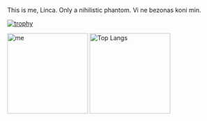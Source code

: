 This is me, Linca. Only a nihilistic phantom. Vi ne bezonas koni min.

[![trophy](https://github-profile-trophy.vercel.app/?username=lhcfl)](https://github.com/ryo-ma/github-profile-trophy)

<img src="https://github-readme-stats.vercel.app/api?username=lhcfl&theme=calm&show_icons=true&role=OWNER,ORGANIZATION_MEMBER,COLLABORATOR" alt="me" height="185px" /> <img src="https://github-readme-stats.vercel.app/api/top-langs/?username=lhcfl&layout=compact&langs_count=8&theme=calm&role=OWNER,ORGANIZATION_MEMBER" alt="Top Langs" height="185px" />
